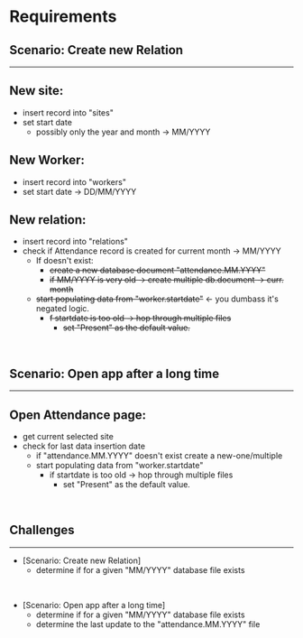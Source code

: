 
# Requirements
## Scenario: Create new Relation
----

## New site:
- insert record into "sites"
- set start date
  - possibly only the year and month -> MM/YYYY


## New Worker:
- insert record into "workers"
- set start date -> DD/MM/YYYY


## New relation:
- insert record into "relations"
- check if Attendance record is created for current month -> MM/YYYY
  - If doesn't exist:
    - ~~create a new database document "attendance.MM.YYYY"~~
    - ~~if MM/YYYY is very old -> create multiple db.document -> curr. month~~
  - ~~start populating data from "worker.startdate"~~ <- you dumbass it's negated logic.
    - ~~f startdate is too old -> hop through multiple files~~
      - ~~set "Present" as the default value.~~


<br/>

## Scenario: Open app after a long time
----

## Open Attendance page:
- get current selected site
- check for last data insertion date
  - if "attendance.MM.YYYY" doesn't exist create a new-one/multiple
  - start populating data from "worker.startdate"
      - if startdate is too old -> hop through multiple files
        - set "Present" as the default value.

<br/>

## Challenges
----

- [Scenario: Create new Relation]
  - determine if for a given "MM/YYYY" database file exists

<br/>

- [Scenario: Open app after a long time]
  - determine if for a given "MM/YYYY" database file exists
  - determine the last update to the "attendance.MM.YYYY" file
